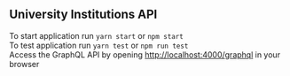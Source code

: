## University Institutions API

To start application run `yarn start` or `npm start`\
To test application run `yarn test` or `npm run test`\
Access the GraphQL API by opening [http://localhost:4000/graphql](http://localhost:4000/graphql) in your browser
